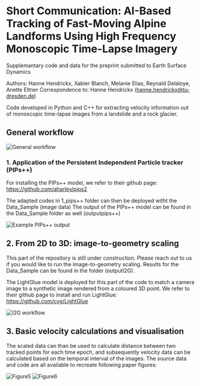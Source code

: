 # Short Communication: AI-Based Tracking of Fast-Moving Alpine Landforms Using High Frequency Monoscopic Time-Lapse Imagery
Supplemantary code and data for the preprint submitted to Earth Surface Dynamics

Authors: Hanne Hendrickx, Xabier Blanch, Melanie Elias, Reynald Delaloye, Anette Eltner
Correspondence to: Hanne Hendrickx (hanne.hendrickx@tu-dresden.de)

Code developed in Python and C++ for extracting velocity information out of monoscopic time-lapse images from a landslide and a rock glacier. 

## General workflow
![General workflow](/assets/Figures/Figure2.png)

### 1. Application of the Persistent Independent Particle tracker (PIPs++) 

For installing the PIPs++ model, we refer to their github page: https://github.com/aharley/pips2

The adapted codes in 1_pips++ folder can then be deployed witht the Data_Sample (image data)
The output of the PIPs++ model can be found in the Data_Sample folder as well (outputpips++)

![Example PIPs++ output](assets/Figures/Figure3.png)

## 2. From 2D to 3D: image-to-geometry scaling

This part of the repository is still under construction. Please reach out to us if you would like to run the image-to-geometry scaling. 
Results for the Data_Sample can be found in the folder (outputI2G). 

The LightGlue model is deployed for this part of the code to match a camera image to a synthetic image rendered from a coloured 3D point. 
We refer to their github page to install and run LightGlue: https://github.com/cvg/LightGlue

![I2G workflow](assets/Figures/Figure4.png) 

## 3. Basic velocity calculations and visualisation

The scaled data can than be used to calculate distance between two tracked points for each time epoch, and subsequently velocity data can be calculated based on the temporal interval of the images.
The source data and code are all available to recreate following paper figures:

![Figure5](assets/Figures/Figure5.png)
![Figure6](assets/Figures/Figure6.png)

